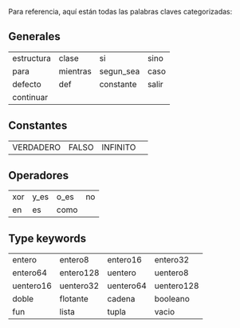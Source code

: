 Para referencia, aquí están todas las palabras claves categorizadas:

## Generales

|   |   |   |   | 
|---|---|---|---|
| estructura | clase | si | sino | 
| para | mientras | segun_sea | caso |
| defecto | def | constante | salir |
| continuar |

## Constantes

|   |   |   |   | 
|-----------|-------|----------|---|
| VERDADERO | FALSO | INFINITO |

## Operadores

|   |   |   |   |
|---|---|---|---|
| xor | y_es | o_es | no |
| en  | es   | como |

## Type keywords

|   |   |   |   | 
|---|---|---|---|
| entero | entero8 | entero16 | entero32 |
| entero64 | entero128 | uentero | uentero8 |
| uentero16 | uentero32 | uentero64 | uentero128 |
| doble | flotante | cadena | booleano |
| fun | lista | tupla | vacio |
